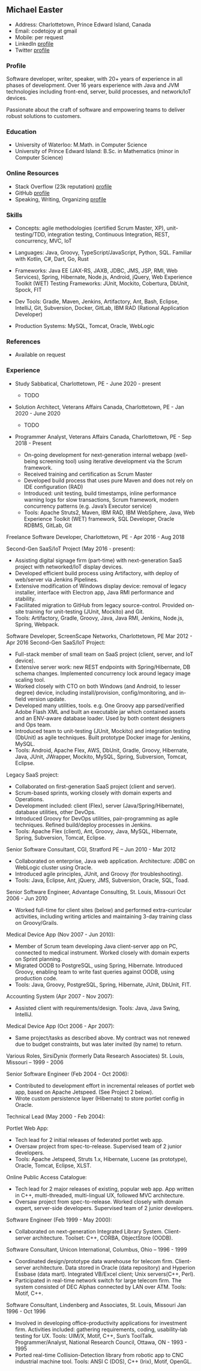 
## Michael Easter

* Address: Charlottetown, Prince Edward Island, Canada
* Email: codetojoy at gmail
* Mobile: per request
* LinkedIn [profile](https://www.linkedin.com/in/michael-easter-24231316/)
* Twitter [profile](https://twitter.com/codetojoy)

### Profile

Software developer, writer, speaker, with 20+ years of experience in all phases of development.
Over 16 years experience with Java and JVM technologies including front-end, server, build processes, and network/IoT devices.

Passionate about the craft of software and empowering teams to deliver robust solutions to customers.

### Education

* University of Waterloo: M.Math. in Computer Science
* University of Prince Edward Island: B.Sc. in Mathematics (minor in Computer Science)

### Online Resources

* Stack Overflow (23k reputation) [profile](https://stackoverflow.com/users/12704/michael-easter)
* GitHub [profile](https://github.com/codetojoy)
* Speaking, Writing, Organizing [profile](https://bit.ly/2H2G0I4)

### Skills

* Concepts: agile methodologies (certified Scrum Master, XP), unit-testing/TDD, integration testing, Continuous Integration, REST, concurrency, MVC, IoT

* Languages: Java, Groovy, TypeScript/JavaScript, Python, SQL. Familiar with Kotlin, C#, Dart, Go, Rust 

* Frameworks: Java EE (JAX-RS, JAXB, JDBC, JMS, JSP, RMI, Web Services), Spring, Hibernate, Node.js, Android, jQuery, Web Experience Toolkit (WET) Testing Frameworks: JUnit, Mockito, Cobertura, DbUnit, Spock, FIT

* Dev Tools: Gradle, Maven, Jenkins, Artifactory, Ant, Bash, Eclipse, IntelliJ, Git, Subversion, Docker, GitLab, IBM RAD (Rational Application Developer)

* Production Systems: MySQL, Tomcat, Oracle, WebLogic

### References

* Available on request

### Experience

* Study Sabbatical, Charlottetown, PE - June 2020 - present
    - TODO

* Solution Architect, Veterans Affairs Canada, Charlottetown, PE - Jan 2020 - June 2020
    - TODO 

* Programmer Analyst, Veterans Affairs Canada, Charlottetown, PE - Sep 2018 - Present
    - On-going development for next-generation internal webapp (well-being screening tool) using iterative development via the Scrum framework.
    - Received training and certification as Scrum Master
    - Developed build process that uses pure Maven and does not rely on IDE configuration (RAD)
    - Introduced: unit testing, build timestamps, inline performance warning logs for slow transactions, Scrum framework, modern concurrency patterns (e.g. Java’s Executor service)
    - Tools: Apache Struts2, Maven, IBM RAD, IBM WebSphere, Java, Web Experience Toolkit (WET) framework, SQL Developer, Oracle RDBMS, GitLab, Git

Freelance Software Developer, Charlottetown, PE - Apr 2016 - Aug 2018

Second-Gen SaaS/IoT Project (May 2016 - present):
- Assisting digital signage firm (part-time) with next-generation SaaS project with networked/IoT display devices.
- Developed efficient build process using Artifactory, with deploy of web/server via Jenkins Pipelines.
- Extensive modification of Windows display device: removal of legacy installer, interface with Electron app, Java RMI performance and stability.
- Facilitated migration to GitHub from legacy source-control. Provided on-site training for unit-testing (JUnit, Mockito) and Git.
- Tools: Artifactory, Gradle, Groovy, Java, Java RMI, Jenkins, Node.js, Spring, Webpack.

Software Developer, ScreenScape Networks, Charlottetown, PE Mar 2012 - Apr 2016
Second-Gen SaaS/IoT Project:

- Full-stack member of small team on SaaS project (client, server, and IoT device).
- Extensive server work: new REST endpoints with Spring/Hibernate, DB schema
changes. Implemented concurrency lock around legacy image scaling tool.
- Worked closely with CTO on both Windows (and Android, to lesser degree) device, including install/provision, config/monitoring, and in-field version update.
- Developed many utilities, tools. e.g. One Groovy app parsed/verified Adobe Flash XML and built an executable jar which contained assets and an ENV-aware database loader. Used by both content designers and Ops team.
- Introduced team to unit-testing (JUnit, Mockito) and integration testing (DbUnit) as agile techniques. Built prototype Docker image for Jenkins, MySQL.
- Tools: Android, Apache Flex, AWS, DbUnit, Gradle, Groovy, Hibernate, Java, JUnit, JWrapper, Mockito, MySQL, Spring, Subversion, Tomcat, Eclipse.

Legacy SaaS project:

- Collaborated on first-generation SaaS project (client and server).
- Scrum-based sprints, working closely with domain experts and Operations.
- Development included: client (Flex), server (Java/Spring/Hibernate), database utilities, other DevOps.
- Introduced Groovy for DevOps utilities, pair-programming as agile techniques. Refined build/deploy processes in Jenkins.
- Tools: Apache Flex (client), Ant, Groovy, Java, MySQL, Hibernate, Spring, Subversion, Tomcat, Eclipse.

Senior Software Consultant, CGI, Stratford PE – Jun 2010 - Mar 2012

- Collaborated on enterprise, Java web application. Architecture: JDBC on WebLogic cluster using Oracle.
- Introduced agile principles, JUnit, and Groovy (for troubleshooting).
- Tools: Java, Eclipse, Ant, jQuery, JMS, Subversion, Oracle, SQL, Toad.

Senior Software Engineer, Advantage Consulting, St. Louis, Missouri Oct 2006 - Jun 2010

- Worked full-time for client sites (below) and performed extra-curricular activities, including writing articles and maintaining 3-day training class on Groovy/Grails.

Medical Device App (Nov 2007 - Jun 2010):

- Member of Scrum team developing Java client-server app on PC, connected to medical instrument. Worked closely with domain experts on Sprint planning.
- Migrated OODB to PostgreSQL, using Spring, Hibernate. Introduced Groovy, enabling team to write fast queries against OODB, using production code.
- Tools: Java, Groovy, PostgreSQL, Spring, Hibernate, JUnit, DbUnit, FIT.

Accounting System (Apr 2007 - Nov 2007):

- Assisted client with requirements/design. Tools: Java, Java Swing, IntelliJ.

Medical Device App (Oct 2006 - Apr 2007):

- Same project/tasks as described above. My contract was not renewed due to budget constraints, but was later invited (by name) to return.

Various Roles, SirsiDynix (formerly Data Research Associates) St. Louis, Missouri – 1999 - 2006

Senior Software Engineer (Feb 2004 - Oct 2006):

- Contributed to development effort in incremental releases of portlet web app, based on Apache Jetspeed. (See Project 2 below).
- Wrote custom persistence layer (Hibernate) to store portlet config in Oracle. 

Technical Lead (May 2000 - Feb 2004):

Portlet Web App:
- Tech lead for 2 initial releases of federated portlet web app.
- Oversaw project from spec-to-release. Supervised team of 2 junior developers.
- Tools: Apache Jetspeed, Struts 1.x, Hibernate, Lucene (as prototype), Oracle,
Tomcat, Eclipse, XLST.

Online Public Access Catalogue:

- Tech lead for 2 major releases of existing, popular web app. App written in C++, multi-threaded, multi-lingual UX, followed MVC architecture.
- Oversaw project from spec-to-release. Worked closely with domain expert, server-side developers. Supervised team of 2 junior developers.

Software Engineer (Feb 1999 - May 2000):

- Collaborated on next-generation Integrated Library System. Client-server architecture. Toolset: C++, CORBA, ObjectStore (OODB).

Software Consultant, Unicon International, Columbus, Ohio – 1996 - 1999

- Coordinated design/prototype data warehouse for telecom firm. Client-server architecture. Data stored in Oracle (data repository) and Hyperion Essbase (data mart). Integrated VB/Excel client; Unix servers(C++, Perl).
- Participated in real-time network switch for large telecom firm. The system consisted of DEC Alphas connected by LAN over ATM. Tools: Motif, C++.

Software Consultant, Lindenberg and Associates, St. Louis, Missouri Jan 1996 - Oct 1996

- Involved in developing office-productivity applications for investment firm.
Activities included: gathering requirements, coding, usability-lab testing for UX. Tools: UIM/X, Motif, C++, Sun’s ToolTalk.
Programmer/Analyst, National Research Council, Ottawa, ON - 1993 - 1995
- Ported real-time Collision-Detection library from robotic app to CNC industrial machine tool. Tools: ANSI C (DOS), C++ (Irix), Motif, OpenGL.
